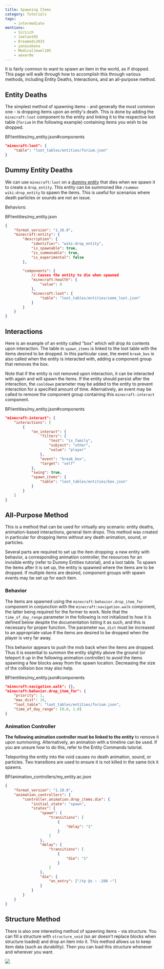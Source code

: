 ```yaml
---
title: Spawning Items
category: Tutorials
tags:
    - intermediate
mentions:
    - SirLich
    - Joelant05
    - Dreamedc2015
    - yanasakana
    - MedicalJewel105
    - aexer0e
---
```


It is fairly common to want to spawn an item in the world, as if dropped. This page will walk through how to accomplish this through various methods, including Entity Deaths, Interactions, and an all-purpose method.

## Entity Deaths

The simplest method of spawning items - and generally the most common one - is dropping items upon an entity's death. This is done by adding the `minecraft:loot` component to the entity and linking it to the respective loot table (`forium` in the following example) containing items you wish to be dropped.

<CodeHeader>BP/entities/my_entity.json#components</CodeHeader>

```json
"minecraft:loot": {
	"table": "loot_tables/entities/forium.json"
}
```

## Dummy Entity Deaths

We can use `minecraft:loot` on a [dummy entity](/entities/dummy-entities) that dies when we spawn it to create a `drop_entity`. This entity can be summoned like `/summon wiki:drop_entity` to spawn the items. This is useful for scenarios where death particles or sounds are not an issue.

Behaviors:

<CodeHeader>BP/entities/my_entity.json</CodeHeader>

```json
{
	"format_version": "1.16.0",
	"minecraft:entity": {
		"description": {
			"identifier": "wiki:drop_entity",
			"is_spawnable": true,
			"is_summonable": true,
			"is_experimental": false
		},

		"components": {
			// Causes the entity to die when spawned
			"minecraft:health": {
				"value": 0
			},
			"minecraft:loot": {
				"table": "loot_tables/entities/some_loot.json"
			}
		}
	}
}
```

## Interactions

Here is an example of an entity called "box" which will drop its contents upon interaction. The table in `spawn_items` is linked to the loot table with the items desired to be dropped. In this particular case, the event `break_box` is also called when the entity is interacted with, adding a component group that removes the box.

Note that if the entity is not removed upon interaction, it can be interacted with again and will spawn the items. If the entity should persist after the interaction, the `cooldown` parameter may be added to the entity to prevent interaction for a specified amount of time. Alternatively, an event may be called to remove the component group containing this `minecraft:interact` component.

<CodeHeader>BP/entities/my_entity.json#components</CodeHeader>

```json
"minecraft:interact": {
	"interactions": [
		{
			"on_interact": {
				"filters": {
					"test": "is_family",
					"subject": "other",
					"value": "player"
				},
				"event": "break_box",
				"target": "self"
			},
			"swing": true,
			"spawn_items": {
				"table": "loot_tables/entities/box.json"
			}
		}
	]
}
```

## All-Purpose Method

This is a method that can be used for virtually any scenario: entity deaths, animation-based interactions, general item drops. This method was created in particular for dropping items without any death animation, sound, or particles.

Several parts are required to set up the item dropping: a new entity with behavior, a corresponding animation controller, the resources for an invisible entity (refer to Dummy Entities tutorial), and a loot table. To spawn the items after it is set up, the entity is spawned where the items are to be dropped. If multiple items are desired, component groups with spawn events may be set up for each item.

### Behavior

The items are spawned using the `minecraft:behavior.drop_item_for` component in conjunction with the `minecraft:navigation.walk` component, the latter being required for the former to work. Note that the `time_of_day_range` parameter in the following is not initialized to how it is defined below despite the documentation listing it as such, and this is necessary for proper function. The parameter `max_dist` must be increased to an appropriate value if the items are desired to be dropped when the player is very far away.

This behavior appears to push the mob back when the items are dropped. Thus it is essential to summon the entity slightly above the ground (or teleport it up in the following animation controller) to avoid the items spawning a few blocks away from the spawn location. Decreasing the size of the collision box may also help.

<CodeHeader>BP/entities/my_entity.json#components</CodeHeader>

```json
"minecraft:navigation.walk": {},
"minecraft:behavior.drop_item_for": {
	"priority": 1,
	"max_dist": 16,
	"loot_table": "loot_tables/entities/forium.json",
	"time_of_day_range": [0.0, 1.0]
}
```

### Animation Controller

**The following animation controller must be linked to the entity** to remove it upon summoning. Alternatively, an animation with a timeline can be used. If you are unsure how to do this, refer to the Entity Commands tutorial.

Teleporting the entity into the void causes no death animation, sound, or particles. Two transitions are used to ensure it is not killed in the same tick it spawns.

<CodeHeader>BP/animation_controllers/my_entity.ac.json</CodeHeader>

```json
{
	"format_version": "1.10.0",
	"animation_controllers": {
		"controller.animation.drop_items.die": {
			"initial_state": "spawn",
			"states": {
				"spawn": {
					"transitions": [
						{
							"delay": "1"
						}
					]
				},
				"delay": {
					"transitions": [
						{
							"die": "1"
						}
					]
				},
				"die": {
					"on_entry": ["/tp @s ~ -200 ~"]
				}
			}
		}
	}
}
```

## Structure Method

There is also one interesting method of spawning items - via structure.
You can fill a structure with `structure_void` (so air doesn't replace blocks when structure loaded) and drop an item into it.
This method allows us to keep item data (such as durability).
Then you can load this structure whenever and wherever you want.

![](/assets/images/items/spawning-items/structure-method.png)
